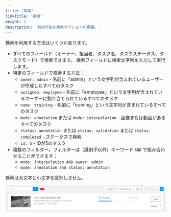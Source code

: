 ```yaml
---
title: '検索'
linkTitle: '検索'
weight: 2
description: '利用可能な検索オプションの概要。'
---
```


検索を利用する方法はいくつかあります。

- すべてのフィールド（オーナー、担当者、タスク名、タスクステータス、タスクモード）で検索できます。
  検索フィールドに検索文字列を入力して実行します。
- 特定のフィールドで検索する方法：
  - `owner: admin` - 名前に「admin」という文字列が含まれているユーザーが作成したすべてのタスク
  - `assignee: employee` - 名前に「employee」という文字列が含まれているユーザーに割り当てられているすべてのタスク
  - `name: training` - 名前に「training」という文字列が含まれているすべてのタスク
  - `mode: annotation` または `mode: interpolation` - 画像または動画があるすべてのタスク
  - `status: annotation` または `status: validation` または `status: completed` - ステータスで検索
  - `id: 5` - IDが5のタスク
- 複数のフィルター。フィルターは（識別子以外）キーワード `AND` で組み合わせることができます：
  - `mode: interpolation AND owner: admin`
  - `mode: annotation and status: annotation`

検索は大文字と小文字を区別しません。

![](/images/image100_detrac.jpg)
